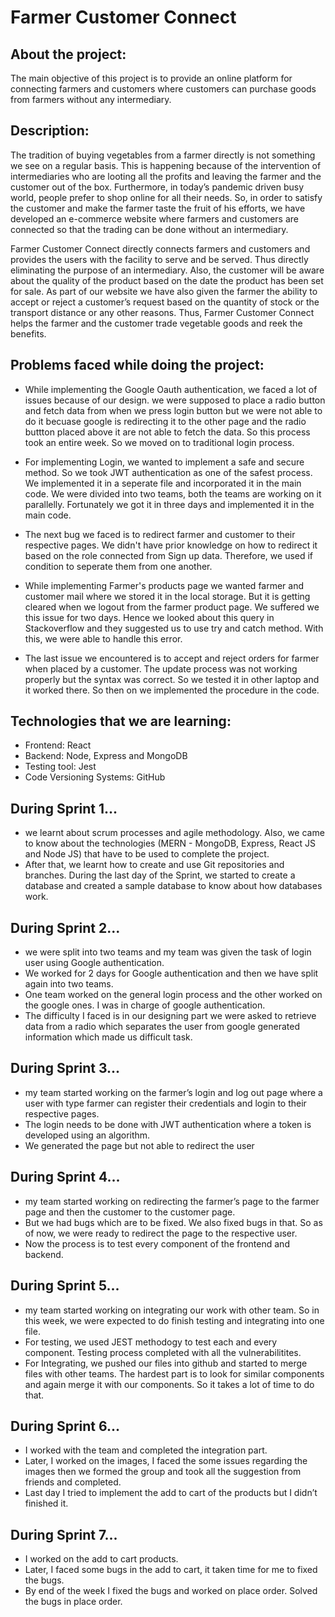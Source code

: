 # Farmer Customer Connect

## About the project:
The main objective of this project is to provide an online platform for connecting farmers and customers where customers can purchase goods from farmers without any intermediary.

## Description:
The tradition of buying vegetables from a farmer directly is not something we see on a regular basis. This is happening because of the intervention of intermediaries who are looting all the profits and leaving the farmer and the customer out of the box. Furthermore, in today’s pandemic driven busy world, people prefer to shop online for all their needs. So, in order to satisfy the customer and make the farmer taste the fruit of his efforts, we have developed an e-commerce website where farmers and customers are connected so that the trading can be done without an intermediary.

Farmer Customer Connect directly connects farmers and customers and provides the users with the facility to serve and be served. Thus directly eliminating the purpose of an intermediary. Also, the customer will be aware about the quality of the product based on the date the product has been set for sale. As part of our website we have also given the farmer the ability to accept or reject a customer’s request based on the quantity of stock or the transport distance or any other reasons.
Thus, Farmer Customer Connect helps the farmer and the customer trade vegetable goods and reek the benefits.



## Problems faced while doing the project:
* While implementing the Google Oauth authentication, we faced a lot of issues because of our design. we were supposed to place a radio button and fetch data from when we press login button but we were not able to do it becuase google is redirecting it to the other page and the radio buttton placed above it are not able to fetch the data. So this process took an entire week. So we moved on to traditional login process.

* For implementing Login, we wanted to implement a safe and secure method. So we took JWT authentication as one of the safest process. We implemented it in a seperate file and incorporated it in the main code. We were divided into two teams, both the teams are working on it parallelly. Fortunately we got it in three days and implemented it in the main code. 

* The next bug we faced is to redirect farmer and customer to their respective pages. We didn't have prior knowledge on how to redirect it based on the role connected from Sign up data. Therefore, we used if condition to seperate them from one another.

* While implementing Farmer's products page we wanted farmer and customer mail where we stored it in the local storage. But it is getting cleared when we logout from the farmer product page. We suffered we this issue for two days. Hence we looked about this query in Stackoverflow and they suggested us to use try and catch method. With this, we were able to handle this error.

* The last issue we encountered is to accept and reject orders for farmer when placed by a customer. The update process was not working properly but the syntax was correct. So we tested it in other laptop and it worked there. So then on we implemented the procedure in the code. 

## Technologies that we are learning:

* Frontend: React
* Backend: Node, Express and MongoDB
* Testing tool: Jest
* Code Versioning Systems: GitHub

## During Sprint 1...
* we learnt about scrum processes and agile methodology. Also, we came to know about the technologies (MERN - MongoDB, Express, React JS and Node JS) that have to be used to complete the project. 
* After that, we learnt how to create and use Git repositories and branches. During the last day of the Sprint, we started to create a database and created a sample database to know about how databases work.

## During Sprint 2...
* we were split into two teams and my team was given the task of login user using Google authentication. 
* We worked for 2 days for Google authentication and then we have split again into two teams. 
* One team worked on the general login process and the other worked on the google ones. I was in charge of google authentication. 
* The difficulty I faced is in our designing part we were asked to retrieve data from a radio which separates the user from google generated information which made us difficult task.

## During Sprint 3...
* my team started working on the farmer’s login and log out page where a user with type farmer can register their credentials and login to their respective pages.
* The login needs to be done with JWT authentication where a token is developed using an algorithm. 
* We generated the page but not able to redirect the user

## During Sprint 4...
* my team started working on redirecting the farmer’s page to the farmer page and then the customer to the customer page. 
* But we had bugs which are to be fixed. We also fixed bugs in that. So as of now, we were ready to redirect the page to the respective user.
* Now the process is to test every component of the frontend and backend.

## During Sprint 5...
* my team started working on integrating our work with other team. So in this week, we were expected to do finish testing and integrating into one file. 
* For testing, we used JEST methodogy to test each and every component. Testing process completed with all the vulnerabilitites.
* For Integrating, we pushed our files into github and started to merge files with other teams. The hardest part is to look for similar components and again merge it with our components. So it takes a lot of time to do that.

## During Sprint 6...
* I worked with the team and completed the integration part.
* Later, I worked on the images, I faced the some issues regarding the images then we formed the group and took all the suggestion from friends and completed.
* Last day I tried to implement the add to cart of the products but I didn’t finished it.

## During Sprint 7...
* I worked on the add to cart products.
* Later, I faced some bugs in the add to cart, it taken time for me to fixed the bugs.
* By end of the week I fixed the bugs and worked on place order. Solved the bugs in place order.
